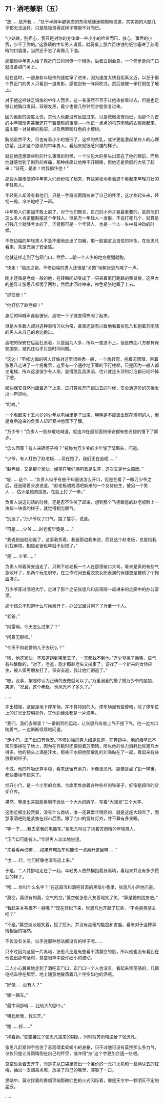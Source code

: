 ## 71 · 酒吧兼职（五）

“放……放开我……”处于半醉半醒状态的苏雨晴迷迷糊糊地说道，其实她的大脑几乎都无法运转，只是隐隐觉得这样子哪里不对而已。

“小姑娘，别担心，我只是对你的身体做一些小小的检查而已，放心，事后的小费，少不了你的。”这猥琐的中年男人说着，就将桌上那六百块钱的纸钞塞进了苏雨晴的口袋里，当然还不忘了再揩几下油。

那猥琐中年男人给了靠近门口的同僚一个眼色，后者立刻会意，一个箭步走向门口就准备把门关上。

就在这时，一道身影以极快的速度窜了进来，因为速度太快且距离太近，以至于那个靠近门的男人只看到一道黑影，感觉到有一阵风吹过，然后就被一拳打倒在了地上。

对于他这样缺乏锻炼的中年人而言，这一拳虽然不至于让他直接晕过去，但是也足够让他胸口发闷，双眼发黑，最少也要几秒钟后才能恢复过来。

因为黑影的速度太快，其他人也都没有反应过来，只是微微发愣而已，而那个为首的中年猥琐男甚至还在干着猥琐的事情——他正一点点的将苏雨晴的衣服掀起来，露出那一对贫瘠的胸部，以及两颗粉红色的小樱桃。

胸部虽然不大，但也有着小小的雏形了，这样的贫乳，或许更能激起某些人的心理欲望，比如这个猥琐的中年男人，看起来就很感兴趣的样子。

就在他还想做些别的什么事情的时候，一个沙包大的拳头出现在了他的眼前，而后他就感觉到了剧烈的疼痛，那种疼痛让他睁不开眼睛，但他还是愤怒的大吼了起来：“该死，是谁！给我抓住他！”

那些大腹便便的中年男人们纷纷站了起来，有些紧张地看着这个看起来年轻力壮的年轻男人。

年轻男人却没有看他们，只是一手将苏雨晴拉进了自己的怀里，这才抬起头来，环视一周，冷冷地哼了一声。

中年男人们更加不敢上前了，对于他们而言，自己的小命才是最重要的，虽然他们这么多人肯定能制服这个年轻人，但是万一年轻人一发狠，不说打死几个，就算是打残几个就够亏本的了，毕竟那可是一个年轻人，也是一个人一生中最冲动的时候。

不修边幅的年轻男人不急不缓地走出了包厢，那一脸镇定且自信的神色，在张思凡看来，真是充满了安全感。

他就这样走到了包厢门口，然后……朝一个人少的地方撒腿就跑。

“快走！”临走之前，不修边幅的男人还很是“关照”地朝张思凡喊了一声。

刚才还像是老虎一般的他，在转瞬间却变成了一只夹着尾巴跑路的黄鼠狼，这巨大的差异让张思凡都愣了两秒，然后才回过神来，神色紧张地跟了上去。

“抓住他！”

“他打伤了赵老板！”

身后的叫喊声此起彼伏，酒吧一下子就变得热闹了起来。

但是大多数人却对这种事情习以为常，甚至还饶有兴致地看着张思凡和抱着苏雨晴的男人从自己的身边跑过。

酒吧的保安在后面狂追着，只是因为人多，所以一直追不上，但是四面八方都有保安围来，被抓住似乎只是时间问题。

“这边！”不修边幅的男人好像对这里很熟悉一般，一个急转弯，抱着苏雨晴，带着张思凡走进了一个拐角里，这里有一个通往地下室的下行楼梯，只是因为一般人都坐电梯，所以这里很少有人用，显得脏乱而黑暗，估计就连头顶的灯泡都已经坏掉了吧。

那些保安自然也跟着追了上来，正打算推开门跟过去的时候，安全通道旁的天梯发出一声轻响。

“叮咚。”

一个看起来十五六岁的少年从电梯里走了出来，明明是不应该出现在酒吧的人，但是身后追来的负责人却赶紧冲他弯下了腰。

“万少爷！”负责人一脸恭敬地喊道，就连冲在最前面的保安都有些迟疑的慢下了脚步。

“怎么回事？有人来砸场子吗？”被称为万少爷的少年皱了皱眉头，问道。

“少爷，有人打伤了赵老板……现在跑了，我们正在追呢……”

“赵老板，又是那个家伙，经常在我们酒吧惹是生非，这次又是什么原因。”

“呃……这个……”负责人似乎有些不知道该怎么开口，但是在看了一眼万少爷之后，还是硬着头皮说道，“赵老板调戏酒吧新来的一个女侍应生，被另一个男人……估计是她男朋友，在脸上打了一拳。”

负责人说这句话的时候，还是忍不住笑了起来，想到那个飞扬跋扈的赵老板脸上一块紫一块青的样子，就觉得相当解气。

“别追了。”万少爷叹了口气，摆了摆手，说道。

“可是……少爷……赵老板毕竟是……”

“我说别追就别追了，这事我担着，我爸那边我来说，而且这个赵老板，总是给我们找麻烦，相信老爸也早就不耐烦了。”

“是……少爷……”

负责人带着保安退走了，只剩下赵老板一个人在那里破口大骂，看来是真的有些气急败坏了，那两个玩忽职守，在工作时间去看脱衣女郎表演的保镖更是被喷了个狗血淋头。

万少爷穿过酒吧大厅，走进了那个之前张思凡和苏雨晴一起进来的走廊中的办公室里。

那个顾总不知道什么时候离开了，办公室里只剩下了万董一个人。

“老爸。”

“阿雷啊，今天怎么过来了？”

“闲着无聊呗。”

“今天不和老管的儿子去玩么？”

“啧，他这家伙，不知道跑到哪里去了，一天都找不到他。”万少爷撇了撇嘴，语气有些酸酸的，“对了，老爸，刚才那赵老头又搞事了，调戏了一个新来的女侍应生，被人家男朋友打了，保安去追，我让他们别追了。”

“嗯，没事，按照你认为正确的去做就可以了。”万董溺爱的摸了摸万少爷的脑袋，笑道，“况且，这个老赵，也风光不了多久了。”

……

冲出楼梯，这里是地下停车场，并不算特别的大，停车场里有些昏暗，除了停车位上的灯光比较明亮外，其他边缘处都是一片漆黑。

“我们、我们去哪里？”一番剧烈的运动，让张思凡有些上气不接下气，他一边大口喘着气，一边断断续续地问道。

“走小门，正门出口有保安。”不修边幅的男人如是说道，在奔跑中，他的烟早已不知何事掉在了地上，因为在奔跑时还要抱着苏雨晴，所以他的体力消耗比张思凡大得多，他的额头上满是汗水，那些汗水把他那散乱的刘海黏在了一起，看起来有些狼狈的样子。

不过，他的呼吸还算平稳，看来还留有余力，不像张思凡，腿像是灌了铅一样重，都快要抬不起来了。

推开小门，是一个小型的仓库，仓库里堆放着各种各样的铁架子，好像是超市的货架仓库。

果然，等走出来就能看到不远处一个大大的牌子，写着“大润发”三个大字。

这附近都比较荒僻，没有什么商店，唯一还算繁华明亮的，就是这座大超市了，而那家酒吧则是紧挨在超市后面，除了门口的霓虹灯外，并不算有多显眼。

“等一下……我去拿我的电瓶车。”张思凡叫住了抱着苏雨晴的年轻男人。

“正门口可能有人。”年轻男人淡淡地说道。

“先看看再说嘛……如果有电瓶车也能快一点离开这里嘛……”

“也……行，他们好像也没有追上来。”

于是，二人并排地走在了一起，年轻男人依然横抱着苏雨晴，看起来并没有多少费劲的样子。

“喂……你叫什么名字？”在这超市和酒吧背面的黑暗小巷里，张思凡小声地问道。

“莫空，莫须有的莫，空气的空。”莫空朝张思凡友善地笑了笑，“算是她的朋友吧。”

“看起来关系很不一般哦？”现在轻松下来，张思凡也开起了玩笑，“不会是男朋友吧？”

“不是。”莫空淡淡地笑着，摇了摇头，并没有丝毫的尴尬和害羞，看来对于这种事情相当的坦然。

不仅没有关系，似乎连那种想法都没有的样子呢……

只不过因为这里一片黑暗，张思凡还是有些看不清莫空的脸，所以他也没有看到在他说出那句话时，莫空眼神中些许细小的波动。

二人小心翼翼地走到了酒吧正门口，正门口一个人也没有，看起来空荡荡的，几辆电瓶车停在那里，地上随意地散落着几个空空如也的酒瓶。

“好像……没有人？”

“哪一辆车。”

“最中间那辆……比较大的那个。”

“钥匙给我，我去开。”

“嗯……好……”

“抱着她。”莫空接过了张思凡递来的钥匙，同时将苏雨晴递给了张思凡。

张思凡赶紧伸手抱住了苏雨晴柔软娇小的身躯，只不过他可没有莫空那么多力气，仅仅只是让苏雨晴倒在自己的怀里，或许用“扶”这个字更加合适一些吧。

莫空没急着去开车，而是先从口袋里摸出一个廉价的一元打火机和一盒两块五的红梅，抽出一支烟来点燃，放进了自己的嘴里，深吸了一口。

黑暗中，莫空捏着的香烟顶端那微红色的火光闪烁着，像是天空中一颗明灭不定的星辰。

……
